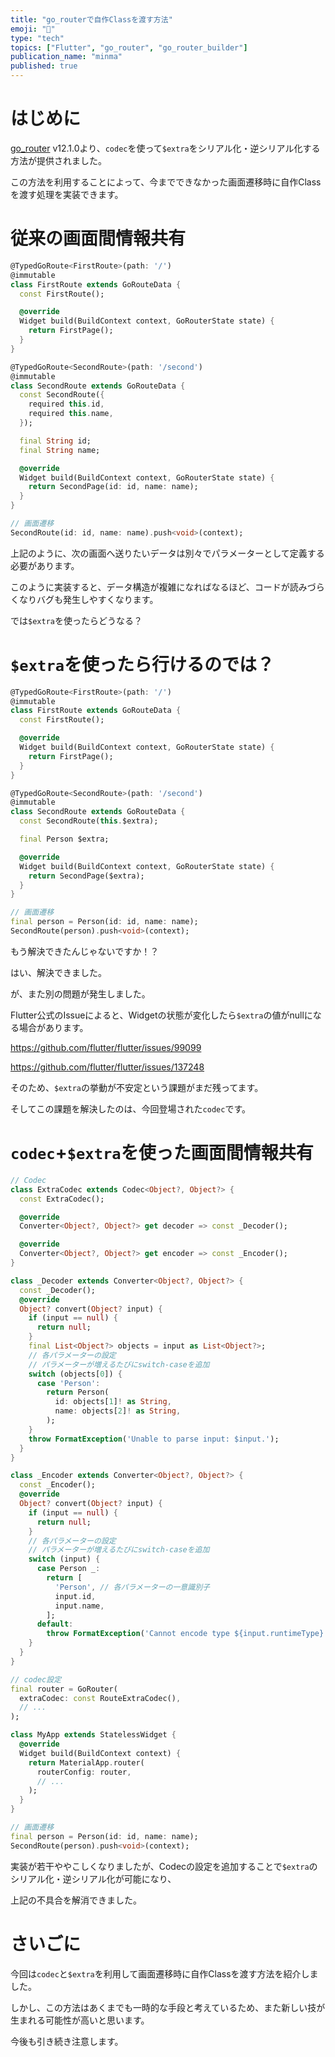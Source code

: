 ```yaml
---
title: "go_routerで自作Classを渡す方法"
emoji: "👋"
type: "tech"
topics: ["Flutter", "go_router", "go_router_builder"]
publication_name: "minma"
published: true
---
```

# はじめに

[go_router](https://pub.dev/packages/go_router) v12.1.0より、`codec`を使って`$extra`をシリアル化・逆シリアル化する方法が提供されました。

この方法を利用することによって、今までできなかった画面遷移時に自作Classを渡す処理を実装できます。

# 従来の画面間情報共有

```dart
@TypedGoRoute<FirstRoute>(path: '/')
@immutable
class FirstRoute extends GoRouteData {
  const FirstRoute();

  @override
  Widget build(BuildContext context, GoRouterState state) {
    return FirstPage();
  }
}

@TypedGoRoute<SecondRoute>(path: '/second')
@immutable
class SecondRoute extends GoRouteData {
  const SecondRoute({
    required this.id,
    required this.name,
  });

  final String id;
  final String name;

  @override
  Widget build(BuildContext context, GoRouterState state) {
    return SecondPage(id: id, name: name);
  }
}

// 画面遷移
SecondRoute(id: id, name: name).push<void>(context);
```

上記のように、次の画面へ送りたいデータは別々でパラメーターとして定義する必要があります。

このように実装すると、データ構造が複雑になればなるほど、コードが読みづらくなりバグも発生しやすくなります。

では`$extra`を使ったらどうなる？

# `$extra`を使ったら行けるのでは？

```dart
@TypedGoRoute<FirstRoute>(path: '/')
@immutable
class FirstRoute extends GoRouteData {
  const FirstRoute();

  @override
  Widget build(BuildContext context, GoRouterState state) {
    return FirstPage();
  }
}

@TypedGoRoute<SecondRoute>(path: '/second')
@immutable
class SecondRoute extends GoRouteData {
  const SecondRoute(this.$extra);

  final Person $extra;

  @override
  Widget build(BuildContext context, GoRouterState state) {
    return SecondPage($extra);
  }
}

// 画面遷移
final person = Person(id: id, name: name);
SecondRoute(person).push<void>(context);
```

もう解決できたんじゃないですか！？

はい、解決できました。

が、また別の問題が発生しました。

Flutter公式のIssueによると、Widgetの状態が変化したら`$extra`の値がnullになる場合があります。

https://github.com/flutter/flutter/issues/99099

https://github.com/flutter/flutter/issues/137248

そのため、`$extra`の挙動が不安定という課題がまだ残ってます。

そしてこの課題を解決したのは、今回登場された`codec`です。

# `codec`+`$extra`を使った画面間情報共有

```dart
// Codec
class ExtraCodec extends Codec<Object?, Object?> {
  const ExtraCodec();

  @override
  Converter<Object?, Object?> get decoder => const _Decoder();

  @override
  Converter<Object?, Object?> get encoder => const _Encoder();
}

class _Decoder extends Converter<Object?, Object?> {
  const _Decoder();
  @override
  Object? convert(Object? input) {
    if (input == null) {
      return null;
    }
    final List<Object?> objects = input as List<Object?>;
    // 各パラメーターの設定
    // パラメーターが増えるたびにswitch-caseを追加
    switch (objects[0]) {
      case 'Person':
        return Person(
          id: objects[1]! as String,
          name: objects[2]! as String,
        );
    }
    throw FormatException('Unable to parse input: $input.');
  }
}

class _Encoder extends Converter<Object?, Object?> {
  const _Encoder();
  @override
  Object? convert(Object? input) {
    if (input == null) {
      return null;
    }
    // 各パラメーターの設定
    // パラメーターが増えるたびにswitch-caseを追加
    switch (input) {
      case Person _:
        return [
          'Person', // 各パラメーターの一意識別子
          input.id,
          input.name,
        ];
      default:
        throw FormatException('Cannot encode type ${input.runtimeType}.');
    }
  }
}

// codec設定
final router = GoRouter(
  extraCodec: const RouteExtraCodec(),
  // ...
);

class MyApp extends StatelessWidget {
  @override
  Widget build(BuildContext context) {
    return MaterialApp.router(
      routerConfig: router,
      // ...
    );
  }
}

// 画面遷移
final person = Person(id: id, name: name);
SecondRoute(person).push<void>(context);
```

実装が若干ややこしくなりましたが、Codecの設定を追加することで`$extra`のシリアル化・逆シリアル化が可能になり、

上記の不具合を解消できました。

# さいごに

今回は`codec`と`$extra`を利用して画面遷移時に自作Classを渡す方法を紹介しました。

しかし、この方法はあくまでも一時的な手段と考えているため、また新しい技が生まれる可能性が高いと思います。

今後も引き続き注意します。

